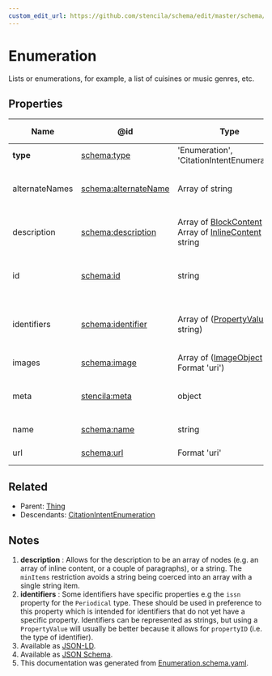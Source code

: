 ```yaml
---
custom_edit_url: https://github.com/stencila/schema/edit/master/schema/Enumeration.schema.yaml
---
```


# Enumeration

Lists or enumerations, for example, a list of cuisines or music genres, etc.

## Properties

| Name           | @id                                                      | Type                                                                                                                   | Description                                                         | Inherited from               |
| -------------- | -------------------------------------------------------- | ---------------------------------------------------------------------------------------------------------------------- | ------------------------------------------------------------------- | ---------------------------- |
| **type**       | [schema:type](https://schema.org/type)                   | 'Enumeration', 'CitationIntentEnumeration'                                                                             | The name of the type.                                               | [Entity](../other/Entity.md) |
| alternateNames | [schema:alternateName](https://schema.org/alternateName) | Array of string                                                                                                        | Alternate names (aliases) for the item.                             | [Thing](../other/Thing.md)   |
| description    | [schema:description](https://schema.org/description)     | Array of [BlockContent](../prose/BlockContent.md) _or_ Array of [InlineContent](../prose/InlineContent.md) _or_ string | A description of the item. See note [1](#notes).                    | [Thing](../other/Thing.md)   |
| id             | [schema:id](https://schema.org/id)                       | string                                                                                                                 | The identifier for this item.                                       | [Entity](../other/Entity.md) |
| identifiers    | [schema:identifier](https://schema.org/identifier)       | Array of ([PropertyValue](../other/PropertyValue.md) _or_ string)                                                      | Any kind of identifier for any kind of Thing. See note [2](#notes). | [Thing](../other/Thing.md)   |
| images         | [schema:image](https://schema.org/image)                 | Array of ([ImageObject](../media/ImageObject.md) _or_ Format 'uri')                                                    | Images of the item.                                                 | [Thing](../other/Thing.md)   |
| meta           | [stencila:meta](https://schema.stenci.la/meta.jsonld)    | object                                                                                                                 | Metadata associated with this item.                                 | [Entity](../other/Entity.md) |
| name           | [schema:name](https://schema.org/name)                   | string                                                                                                                 | The name of the item.                                               | [Thing](../other/Thing.md)   |
| url            | [schema:url](https://schema.org/url)                     | Format 'uri'                                                                                                           | The URL of the item.                                                | [Thing](../other/Thing.md)   |

## Related

-   Parent: [Thing](../other/Thing.md)
-   Descendants: [CitationIntentEnumeration](../prose/CitationIntentEnumeration.md)

## Notes

1.  **description** : Allows for the description to be an array of nodes (e.g. an array of inline content, or a couple of paragraphs), or a string. The `minItems` restriction avoids a string being coerced into an array with a single string item.
2.  **identifiers** : Some identifiers have specific properties e.g the `issn` property for the `Periodical` type. These should be used in preference to this property which is intended for identifiers that do not yet have a specific property. Identifiers can be represented as strings, but using a `PropertyValue` will usually be better because it allows for `propertyID` (i.e. the type of identifier).
3.  Available as [JSON-LD](https://schema.stenci.la/Enumeration.jsonld).
4.  Available as [JSON Schema](https://schema.stenci.la/v1/Enumeration.schema.json).
5.  This documentation was generated from [Enumeration.schema.yaml](https://github.com/stencila/schema/blob/master/schema/Enumeration.schema.yaml).
